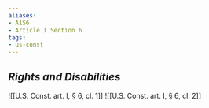 ```yaml
---
aliases: 
- A1S6
- Article I Section 6
tags: 
- us-const
---
```

## *Rights and Disabilities*

![[U.S. Const. art. I, § 6, cl. 1]]
![[U.S. Const. art. I, § 6, cl. 2]]
